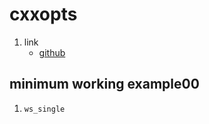 # cxxopts

1. link
   * [github](https://github.com/jarro2783/cxxopts)

## minimum working example00

1. `ws_single`
